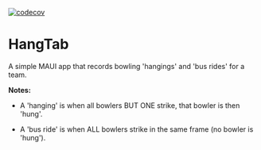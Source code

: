 [![codecov](https://codecov.io/github/jdubar/HangTab/graph/badge.svg?token=EM7WH3C3B4)](https://codecov.io/github/jdubar/HangTab)

# HangTab

A simple MAUI app that records bowling 'hangings' and 'bus rides' for a team.


**Notes:**
- A 'hanging' is when all bowlers BUT ONE strike, that bowler is then 'hung'.

- A 'bus ride' is when ALL bowlers strike in the same frame (no bowler is 'hung').

